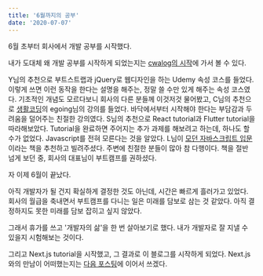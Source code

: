 ```yaml
---
title: '6월까지의 공부'
date: '2020-07-07'
---
```


6월 초부터 회사에서 개발 공부를 시작했다.

내가 도대체 왜 개발 공부를 시작하게 되었는지는 [cwalog의 시작](1_firstPost.md)에 가서 볼 수 있다.

Y님의 추천으로 부트스트랩과 jQuery로 웹디자인을 하는 Udemy 속성 코스를 들었다. 이렇게 쓰면 이런 동작을 한다는 설명을 해주는, 정말 쓸 수만 있게 해주는 속성 코스였다. 기초적인 개념도 모르다보니 회사의 다른 분들께 이것저것 물어봤고, C님의 추천으로 [생활코딩](https://opentutorials.org/course/1)의 egoing님의 강의를 들었다. 바닥에서부터 시작해야 한다는 부담감과 두려움을 덜어주는 친절한 강의였다. S님의 추천으로 React tutorial과 Flutter tutorial을 따라해보았다. Tutorial을 완료하면 주어지는 추가 과제를 해보려고 하는데, 하나도 할 수가 없었다. Javascript를 전혀 모른다는 것을 알았다. L님이 [모던 자바스크립트 입문](https://g.co/kgs/3cizxC)이라는 책을 추천하고 빌려주셨다. 주변에 친절한 분들이 많아 참 다행이다. 책을 절반 넘게 보던 중, 회사의 대표님이 부트캠프를 권하셨다.

자 이제 6월이 끝났다.

아직 개발자가 될 건지 확실하게 결정한 것도 아닌데, 시간은 빠르게 흘러가고 있었다. 회사의 월급을 축내면서 부트캠프를 다니는 일은 미래를 담보로 삼는 것 같았다. 아직 결정하지도 못한 미래를 담보 잡히고 싶지 않았다.

그래서 휴가를 쓰고 '개발자의 삶'을 한 번 살아보기로 했다. 내가 개발자로 잘 지낼 수 있을지 시험해보는 것이다.

그리고 Next.js tutorial을 시작했고, 그 결과로 이 블로그를 시작하게 되었다.
Next.js와의 만남이 어떠했는지는 [다음 포스팅](3_nextjsTutorial.md)에 이어서 쓰겠다.

